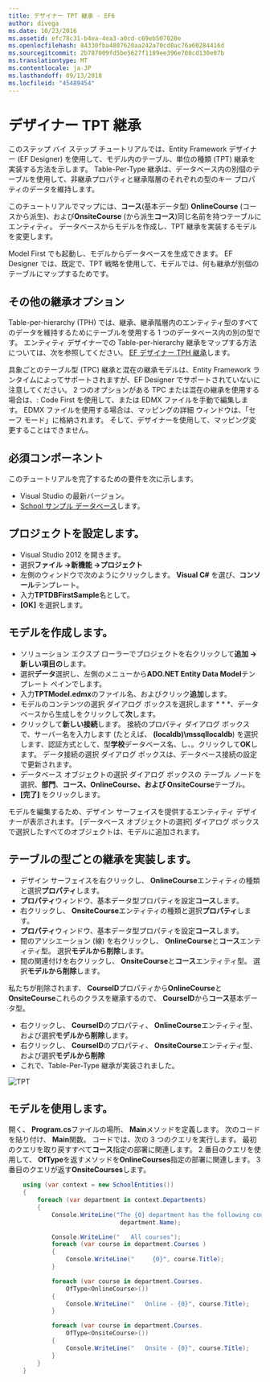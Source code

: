 ```yaml
---
title: デザイナー TPT 継承 - EF6
author: divega
ms.date: 10/23/2016
ms.assetid: efc78c31-b4ea-4ea3-a0cd-c69eb507020e
ms.openlocfilehash: 84330fba4807620aa242a70cd8ac76a60284416d
ms.sourcegitcommit: 2b787009fd5be5627f1189ee396e708cd130e07b
ms.translationtype: MT
ms.contentlocale: ja-JP
ms.lasthandoff: 09/13/2018
ms.locfileid: "45489454"
---
```

# <a name="designer-tpt-inheritance"></a>デザイナー TPT 継承
このステップ バイ ステップ チュートリアルでは、Entity Framework デザイナー (EF Designer) を使用して、モデル内のテーブル、単位の種類 (TPT) 継承を実装する方法を示します。 Table-Per-Type 継承は、データベース内の別個のテーブルを使用して、非継承プロパティと継承階層のそれぞれの型のキー プロパティのデータを維持します。

このチュートリアルでマップには、**コース**(基本データ型) **OnlineCourse** (コースから派生)、および**OnsiteCourse** (から派生**コース**)同じ名前を持つテーブルにエンティティ。 データベースからモデルを作成し、TPT 継承を実装するモデルを変更します。

Model First でも起動し、モデルからデータベースを生成できます。 EF Designer では、既定で、TPT 戦略を使用して、モデルでは、何も継承が別個のテーブルにマップするためです。

## <a name="other-inheritance-options"></a>その他の継承オプション

Table-per-hierarchy (TPH) では、継承、継承階層内のエンティティ型のすべてのデータを維持するためにテーブルを使用する 1 つのデータベース内の別の型です。  エンティティ デザイナーでの Table-per-hierarchy 継承をマップする方法については、次を参照してください。 [EF デザイナー TPH 継承](~/ef6/modeling/designer/inheritance/tph.md)します。 

具象ごとのテーブル型 (TPC) 継承と混在の継承モデルは、Entity Framework ランタイムによってサポートされますが、EF Designer でサポートされていないに注意してください。 2 つのオプションがある TPC または混在の継承を使用する場合は、: Code First を使用して、または EDMX ファイルを手動で編集します。 EDMX ファイルを使用する場合は、マッピングの詳細 ウィンドウは、「セーフ モード」に格納されます。 そして、デザイナーを使用して、マッピング変更することはできません。

## <a name="prerequisites"></a>必須コンポーネント

このチュートリアルを完了するための要件を次に示します。

- Visual Studio の最新バージョン。
- [School サンプル データベース](~/ef6/resources/school-database.md)します。

## <a name="set-up-the-project"></a>プロジェクトを設定します。

-   Visual Studio 2012 を開きます。
-   選択**ファイル -&gt;新機能 -&gt;プロジェクト**
-   左側のウィンドウで次のようにクリックします。 **Visual C\#** を選び、**コンソール**テンプレート。
-   入力**TPTDBFirstSample**名として。
-   **[OK]** を選択します。

## <a name="create-a-model"></a>モデルを作成します。

-   ソリューション エクスプ ローラーでプロジェクトを右クリックして**追加 -&gt;新しい項目の**します。
-   選択**データ**選択し、左側のメニューから**ADO.NET Entity Data Model**テンプレート ペインでします。
-   入力**TPTModel.edmx**のファイル名、およびクリック**追加**します。
-   モデルのコンテンツの選択 ダイアログ ボックスを選択します * * *、データベースから生成しをクリックして**次**します。
-   クリックして**新しい接続**します。
    接続のプロパティ ダイアログ ボックスで、サーバー名を入力します (たとえば、 **(localdb)\\mssqllocaldb**) を選択します、認証方式として、型**学校**データベース名、し、。クリックして**OK**します。
    データ接続の選択 ダイアログ ボックスは、データベース接続の設定で更新されます。
-   データベース オブジェクトの選択 ダイアログ ボックスの テーブル ノードを選択、**部門**、**コース、OnlineCourse、および OnsiteCourse**テーブル。
-   **[完了]** をクリックします。

モデルを編集するため、デザイン サーフェイスを提供するエンティティ デザイナーが表示されます。 [データベース オブジェクトの選択] ダイアログ ボックスで選択したすべてのオブジェクトは、モデルに追加されます。

## <a name="implement-table-per-type-inheritance"></a>テーブルの型ごとの継承を実装します。

-   デザイン サーフェイスを右クリックし、 **OnlineCourse**エンティティの種類と選択**プロパティ**します。
-   **プロパティ**ウィンドウ、基本データ型プロパティを設定**コース**します。
-   右クリックし、 **OnsiteCourse**エンティティの種類と選択**プロパティ**します。
-   **プロパティ**ウィンドウ、基本データ型プロパティを設定**コース**します。
-   間のアソシエーション (線) を右クリックし、 **OnlineCourse**と**コース**エンティティ型。
    選択**モデルから削除**します。
-   間の関連付けを右クリックし、 **OnsiteCourse**と**コース**エンティティ型。
    選択**モデルから削除**します。

私たちが削除されます、 **CourseID**プロパティから**OnlineCourse**と**OnsiteCourse**これらのクラスを継承するので、 **CourseID**から**コース**基本データ型。

-   右クリックし、 **CourseID**のプロパティ、 **OnlineCourse**エンティティ型、および選択**モデルから削除**します。
-   右クリックし、 **CourseID**のプロパティ、 **OnsiteCourse**エンティティ型、および選択**モデルから削除**
-   これで、Table-Per-Type 継承が実装されました。

![TPT](~/ef6/media/tpt.png)

## <a name="use-the-model"></a>モデルを使用します。

開く、 **Program.cs**ファイルの場所、 **Main**メソッドを定義します。 次のコードを貼り付け、 **Main**関数。 コードでは、次の 3 つのクエリを実行します。 最初のクエリを取り戻すすべて**コース**指定の部署に関連します。 2 番目のクエリを使用して、 **OfType**を返すメソッドを**OnlineCourses**指定の部署に関連します。 3 番目のクエリが返す**OnsiteCourses**します。

``` csharp
    using (var context = new SchoolEntities())
    {
        foreach (var department in context.Departments)
        {
            Console.WriteLine("The {0} department has the following courses:",
                               department.Name);

            Console.WriteLine("   All courses");
            foreach (var course in department.Courses )
            {
                Console.WriteLine("     {0}", course.Title);
            }

            foreach (var course in department.Courses.
                OfType<OnlineCourse>())
            {
                Console.WriteLine("   Online - {0}", course.Title);
            }

            foreach (var course in department.Courses.
                OfType<OnsiteCourse>())
            {
                Console.WriteLine("   Onsite - {0}", course.Title);
            }
        }
    }
```
